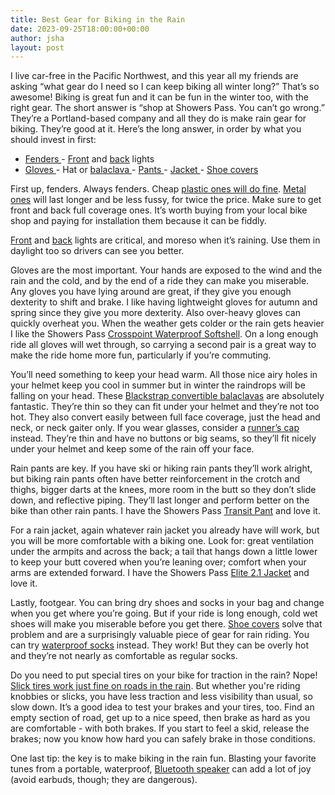 ```yaml
---
title: Best Gear for Biking in the Rain
date: 2023-09-25T18:00:00+00:00
author: jsha
layout: post
---
```



I live car-free in the Pacific Northwest, and this year all my friends are asking “what gear do I need so I can keep biking all winter long?” That’s so awesome! Biking is great fun and it can be fun in the winter too, with the right gear. The short answer is “shop at Showers Pass. You can’t go wrong.” They’re a Portland-based company and all they do is make rain gear for biking. They’re good at it. Here’s the long answer, in order by what you should invest in first:

- [Fenders
](https://ridepdw.com/collections/fenders/products/poncho-fenders) - [Front](https://lightandmotion.com/collections/road-biking/products/vis-pro-1000-blacktop) and [back](https://cygolite.com/product/hotshot-pro-150-usb/) lights
- [Gloves
](https://showerspass.com/products/mens-crosspoint-waterproof-softshell-glove-ts) - Hat or [balaclava
](https://www.amazon.com/gp/product/B007UDF5AK/) - [Pants
](https://showerspass.com/products/mens-transit-pant) - [Jacket
](https://showerspass.com/products/mens-elite-2-1-jacket) - [Shoe covers](https://showerspass.com/products/club-shoe-covers)

First up, fenders. Always fenders. Cheap [plastic ones will do fine](https://ridepdw.com/collections/fenders/products/poncho-fenders). [Metal ones](https://ridepdw.com/collections/fenders) will last longer and be less fussy, for twice the price. Make sure to get front and back full coverage ones. It’s worth buying from your local bike shop and paying for installation them because it can be fiddly.

[Front](https://lightandmotion.com/collections/road-biking/products/vis-pro-1000-blacktop) and [back](https://cygolite.com/product/hotshot-pro-150-usb/) lights are critical, and moreso when it’s raining. Use them in daylight too so drivers can see you better.

Gloves are the most important. Your hands are exposed to the wind and the rain and the cold, and by the end of a ride they can make you miserable. Any gloves you have lying around are great, if they give you enough dexterity to shift and brake. I like having lightweight gloves for autumn and spring since they give you more dexterity. Also over-heavy gloves can quickly overheat you. When the weather gets colder or the rain gets heavier I like the Showers Pass [Crosspoint Waterproof Softshell](https://showerspass.com/products/mens-crosspoint-waterproof-softshell-glove-ts). On a long enough ride all gloves will wet through, so carrying a second pair is a great way to make the ride home more fun, particularly if you’re commuting.

You’ll need something to keep your head warm. All those nice airy holes in your helmet keep you cool in summer but in winter the raindrops will be falling on your head. These [Blackstrap convertible balaclavas](https://www.amazon.com/gp/product/B007UDF5AK/) are absolutely fantastic. They’re thin so they can fit under your helmet and they’re not too hot. They also convert easily between full face coverage, just the head and neck, or neck gaiter only. If you wear glasses, consider a [runner’s cap](https://www.brooksrunning.com/en_gb/base-running-sun-hat/280454.html?dwvar_280454_color=329) instead. They’re thin and have no buttons or big seams, so they’ll fit nicely under your helmet and keep some of the rain off your face.

Rain pants are key. If you have ski or hiking rain pants they’ll work alright, but biking rain pants often have better reinforcement in the crotch and thighs, bigger darts at the knees, more room in the butt so they don’t slide down, and reflective piping. They’ll last longer and perform better on the bike than other rain pants. I have the Showers Pass [Transit Pant](https://showerspass.com/products/mens-transit-pant) and love it.

For a rain jacket, again whatever rain jacket you already have will work, but you will be more comfortable with a biking one. Look for: great ventilation under the armpits and across the back; a tail that hangs down a little lower to keep your butt covered when you’re leaning over; comfort when your arms are extended forward. I have the Showers Pass [Elite 2.1 Jacket](https://showerspass.com/products/mens-elite-2-1-jacket) and love it.

Lastly, footgear. You can bring dry shoes and socks in your bag and change when you get where you’re going. But if your ride is long enough, cold wet shoes will make you miserable before you get there. [Shoe covers](https://showerspass.com/products/club-shoe-covers) solve that problem and are a surprisingly valuable piece of gear for rain riding. You can try [waterproof socks](https://showerspass.com/products/crosspoint-essentials-waterproof-socks?_pos=1&_sid=1fc04ebde&_ss=r) instead. They work! But they can be overly hot and they’re not nearly as comfortable as regular socks.

Do you need to put special tires on your bike for traction in the rain? Nope! [Slick tires work just fine on roads in the rain](https://bicycles.stackexchange.com/a/6459). But whether you're riding knobbies or slicks, you have less traction and less visibility than usual, so slow down. It’s a good idea to test your brakes and your tires, too. Find an empty section of road, get up to a nice speed, then brake as hard as you are comfortable - with both brakes. If you start to feel a skid, release the brakes; now you know how hard you can safely brake in those conditions.

One last tip: the key is to make biking in the rain fun. Blasting your favorite tunes from a portable, waterproof, [Bluetooth speaker](https://www.jbl.com/power-sports-audio/WIND3-.html) can add a lot of joy (avoid earbuds, though; they are dangerous).
